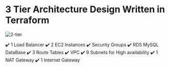 # 3 Tier Architecture Design Written in Terraform

![2-tier](https://github.com/realexcel2021/3-tier-Architecture-design/assets/89150996/9684c9af-e524-4bc3-906a-e35fc75e3c83)

:heavy_check_mark: 1 Load Balancer 
:heavy_check_mark: 2 EC2 Instances
:heavy_check_mark: Security Groups
:heavy_check_mark: RDS MySQL DataBase
:heavy_check_mark: 3 Route Tables
:heavy_check_mark: VPC
:heavy_check_mark: 9 Subnets for High availability
:heavy_check_mark: 1 NAT Gateway
:heavy_check_mark: 1 Internet Gateway

